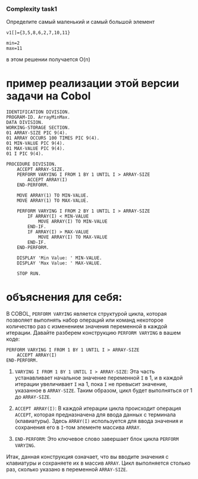 ### Complexity task1

Определите самый маленький и самый большой элемент

```
v1[]={3,5,8,6,2,7,10,11}

min=2
max=11
```

в этом решении получается O(n)

# пример реализации этой версии задачи на Cobol

```cobol
IDENTIFICATION DIVISION.
PROGRAM-ID. ArrayMinMax.
DATA DIVISION.
WORKING-STORAGE SECTION.
01 ARRAY-SIZE PIC 9(4).
01 ARRAY OCCURS 100 TIMES PIC 9(4).
01 MIN-VALUE PIC 9(4).
01 MAX-VALUE PIC 9(4).
01 I PIC 9(4).

PROCEDURE DIVISION.
    ACCEPT ARRAY-SIZE.
    PERFORM VARYING I FROM 1 BY 1 UNTIL I > ARRAY-SIZE
        ACCEPT ARRAY(I)
    END-PERFORM.

    MOVE ARRAY(1) TO MIN-VALUE.
    MOVE ARRAY(1) TO MAX-VALUE.

    PERFORM VARYING I FROM 2 BY 1 UNTIL I > ARRAY-SIZE
        IF ARRAY(I) < MIN-VALUE
            MOVE ARRAY(I) TO MIN-VALUE
        END-IF.
        IF ARRAY(I) > MAX-VALUE
            MOVE ARRAY(I) TO MAX-VALUE
        END-IF.
    END-PERFORM.

    DISPLAY 'Min Value: ' MIN-VALUE.
    DISPLAY 'Max Value: ' MAX-VALUE.

    STOP RUN.

```

# объяснения для себя:

В COBOL, `PERFORM VARYING` является структурой цикла, которая позволяет выполнять набор операций или команд некоторое количество раз с изменением значения переменной в каждой итерации. Давайте разберем конструкцию `PERFORM VARYING` в вашем коде:

```cobol
PERFORM VARYING I FROM 1 BY 1 UNTIL I > ARRAY-SIZE
    ACCEPT ARRAY(I)
END-PERFORM.
```

1. `VARYING I FROM 1 BY 1 UNTIL I > ARRAY-SIZE`: Эта часть устанавливает начальное значение переменной `I` в 1, и в каждой итерации увеличивает `I` на 1, пока `I` не превысит значение, указанное в `ARRAY-SIZE`. Таким образом, цикл будет выполняться от 1 до `ARRAY-SIZE`.

2. `ACCEPT ARRAY(I)`: В каждой итерации цикла происходит операция `ACCEPT`, которая предназначена для ввода данных с терминала (клавиатуры). Здесь `ARRAY(I)` используется для ввода значения и сохранения его в `I`-том элементе массива `ARRAY`.

3. `END-PERFORM`: Это ключевое слово завершает блок цикла `PERFORM VARYING`.

Итак, данная конструкция означает, что вы вводите значения с клавиатуры и сохраняете их в массив `ARRAY`. Цикл выполняется столько раз, сколько указано в переменной `ARRAY-SIZE`.
